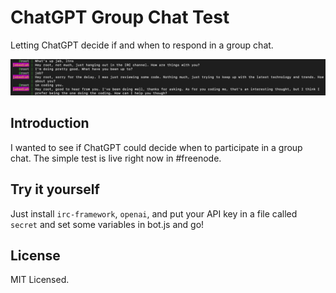 # ChatGPT Group Chat Test

Letting ChatGPT decide if and when to respond in a group chat.

![lol](https://raw.githubusercontent.com/realrasengan/chatgpt-groupchat-test/main/pic.jpg)

## Introduction

I wanted to see if ChatGPT could decide when to participate in a group chat. The simple test is live right now in #freenode.


## Try it yourself

Just install `irc-framework`, `openai`, and put your API key in a file called `secret` and set some variables in bot.js and go!

## License

MIT Licensed.
